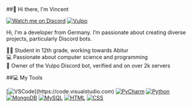 ##👋 Hi there, I'm Vincent

[![Watch me on Discord](https://img.shields.io/badge/Discord-5865F2?style=for-the-badge&logo=discord&logoColor=white)](https://discord.com/users/824378909985341451)
[![Vulpo](https://img.shields.io/badge/Vulpo-F57C00?style=for-the-badge&logo=bot&logoColor=white)](https://vulpo-bot.de)

Hi, I'm a developer from Germany. I’m passionate about creating diverse projects, particularly Discord bots.

👨‍🎓 Student in 12th grade, working towards Abitur<br>
💻 Passionate about computer science and programming<br>
🤖 Owner of the Vulpo Discord bot, verified and on over 2k servers<br>

##💻 My Tools

[![VSCode]([https://img.icons8.com/ios/50/000000/visual-studio-code.png](https://skillicons.dev/icons?i=all))](https://code.visualstudio.com) 
[![PyCharm](https://img.icons8.com/ios/50/000000/pycharm.png)](https://www.jetbrains.com/pycharm/)
[![Python](https://img.icons8.com/ios/50/000000/python.png)](https://www.python.org/)
[![MongoDB](https://img.icons8.com/ios/50/000000/mongodb.png)](https://www.mongodb.com/)
[![MySQL](https://img.icons8.com/ios/50/000000/mysql-logo.png)](https://www.mysql.com/)
[![HTML](https://img.icons8.com/ios/50/000000/html-5.png)](https://developer.mozilla.org/en-US/docs/Web/HTML)
[![CSS](https://img.icons8.com/ios/50/000000/css3.png)](https://developer.mozilla.org/en-US/docs/Web/CSS)


